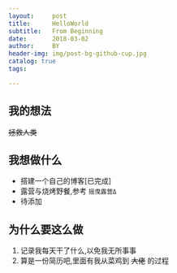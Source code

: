 ```yaml
---
layout:     post
title:      HelloWorld
subtitle:   From Beginning
date:       2018-03-02
author:     BY
header-img: img/post-bg-github-cup.jpg
catalog: true
tags:

---
```


## 我的想法

~~拯救人类~~

## 我想做什么

* 搭建一个自己的博客[已完成]
* 露营与烧烤野餐,参考 `摇曳露营Δ`
* 待添加

## 为什么要这么做

1. 记录我每天干了什么,以免我无所事事
2. 算是一份简历吧,里面有我从菜鸡到 ~~大佬~~ 的过程